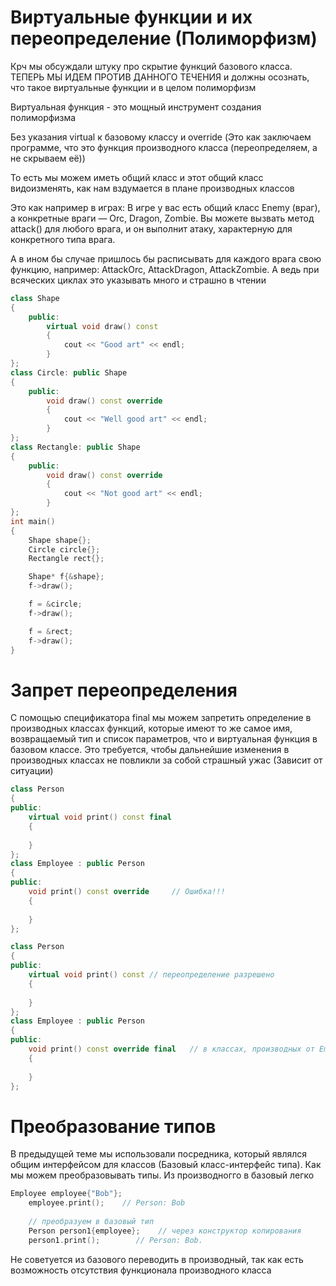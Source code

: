 # Виртуальные функции и их переопределение (Полиморфизм)

Крч мы обсуждали штуку про скрытие функций базового класса. ТЕПЕРЬ МЫ ИДЕМ ПРОТИВ ДАННОГО ТЕЧЕНИЯ и должны осознать, что такое виртуальные функции и в целом полиморфизм

Виртуальная функция - это мощный инструмент создания полиморфизма

Без указания virtual к базовому классу и override (Это как заключаем программе, что это функция производного класса (переопределяем, а не скрываем её))

То есть мы можем иметь общий класс и этот общий класс видоизменять, как нам вздумается в плане производных классов

Это как например в играх: В игре у вас есть общий класс Enemy (враг), а конкретные враги — Orc, Dragon, Zombie. Вы можете вызвать метод attack() для любого врага, и он выполнит атаку, характерную для конкретного типа врага. 

А в ином бы случае пришлось бы расписывать для каждого врага свою функцию, например: AttackOrc, AttackDragon, AttackZombie. А ведь при всяческих циклах это указывать много и страшно в чтении

```cpp
class Shape
{
    public:
        virtual void draw() const
        {
            cout << "Good art" << endl;
        }
};
class Circle: public Shape
{
    public:
        void draw() const override
        {
            cout << "Well good art" << endl;
        }
};
class Rectangle: public Shape
{
    public:
        void draw() const override
        {
            cout << "Not good art" << endl;
        }
};
int main()
{
    Shape shape{};
    Circle circle{};
    Rectangle rect{};

    Shape* f{&shape};
    f->draw();

    f = &circle;
    f->draw();

    f = &rect;
    f->draw();
}
```

# Запрет переопределения

С помощью спецификатора final мы можем запретить определение в производных классах функций, которые имеют то же самое имя, возвращаемый тип и список параметров, что и виртуальная функция в базовом классе. Это требуется, чтобы дальнейшие изменения в производных классах не повликли за собой страшный ужас (Зависит от ситуации)

```cpp
class Person
{
public:
    virtual void print() const final
    {
         
    }
};
class Employee : public Person
{
public:
    void print() const override     // Ошибка!!!
    {
         
    }
};
```

```cpp
class Person
{
public:
    virtual void print() const // переопределение разрешено
    {
         
    }
};
class Employee : public Person
{
public:
    void print() const override final   // в классах, производных от Employee переопределение запрещено
    {
         
    }
};
```

# Преобразование типов

В предыдущей теме мы использовали посредника, который являлся общим интерфейсом для классов (Базовый класс-интерфейс типа). Как мы можем преобразовывать типы. Из производногго в базовый легко

```cpp
Employee employee{"Bob"};
    employee.print();    // Person: Bob
 
    // преобразуем в базовый тип
    Person person1{employee};    // через конструктор копирования
    person1.print();        // Person: Bob.
```

Не советуется из базового переводить в производный, так как есть возможность отсутствия функционала производного класса
